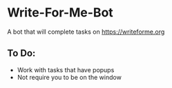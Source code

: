 # Write-For-Me-Bot
A bot that will complete tasks on https://writeforme.org


## To Do:

- Work with tasks that have popups
- Not require you to be on the window
